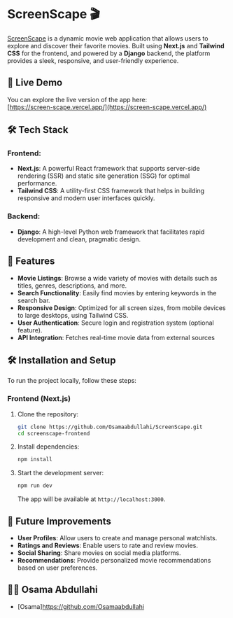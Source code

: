 

# ScreenScape 🎬

[ScreenScape](https://screen-scape.vercel.app/) is a dynamic movie web application that allows users to explore and discover their favorite movies. Built using **Next.js** and **Tailwind CSS** for the frontend, and powered by a **Django** backend, the platform provides a sleek, responsive, and user-friendly experience.

## 🚀 Live Demo

You can explore the live version of the app here:  
[https://screen-scape.vercel.app/](https://screen-scape.vercel.app/)

## 🛠️ Tech Stack

### Frontend:
- **Next.js**: A powerful React framework that supports server-side rendering (SSR) and static site generation (SSG) for optimal performance.
- **Tailwind CSS**: A utility-first CSS framework that helps in building responsive and modern user interfaces quickly.

### Backend:
- **Django**: A high-level Python web framework that facilitates rapid development and clean, pragmatic design.

## 🌟 Features

- **Movie Listings**: Browse a wide variety of movies with details such as titles, genres, descriptions, and more.
- **Search Functionality**: Easily find movies by entering keywords in the search bar.
- **Responsive Design**: Optimized for all screen sizes, from mobile devices to large desktops, using Tailwind CSS.
- **User Authentication**: Secure login and registration system (optional feature).
- **API Integration**: Fetches real-time movie data from external sources 

## 🛠️ Installation and Setup

To run the project locally, follow these steps:

### Frontend (Next.js)
1. Clone the repository:
   ```bash
   git clone https://github.com/Osamaabdullahi/ScreenScape.git
   cd screenscape-frontend
   ```

2. Install dependencies:
   ```bash
   npm install
   ```

3. Start the development server:
   ```bash
   npm run dev
   ```

   The app will be available at `http://localhost:3000`.





## 🚧 Future Improvements

- **User Profiles**: Allow users to create and manage personal watchlists.
- **Ratings and Reviews**: Enable users to rate and review movies.
- **Social Sharing**: Share movies on social media platforms.
- **Recommendations**: Provide personalized movie recommendations based on user preferences.

## 👨‍💻 Osama Abdullahi

- [Osama]https://github.com/Osamaabdullahi



